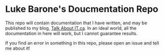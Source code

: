 Luke Barone's Doucmentation Repo
===

This repo will contain documentation that I have written, and may be published to my blog, [Talk About IT.ca](https://talk-about-it.ca). In an ideal world, all the documentation in here will work, but I cannot guarantee results.

If you find an error in something in this repo, please open an issue and tell me about it!